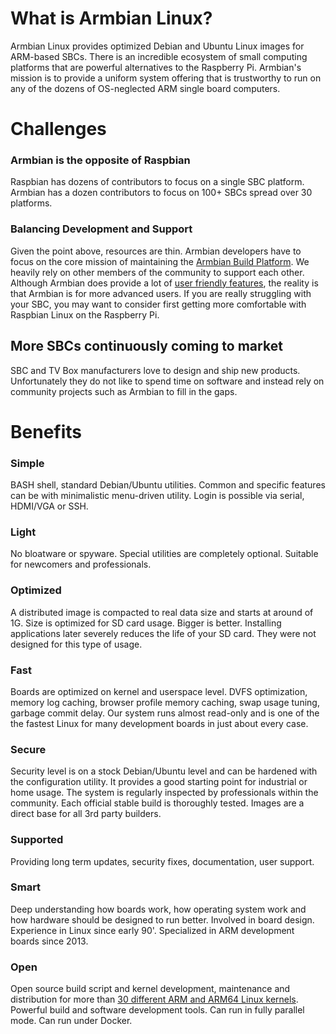 # What is Armbian Linux? #

Armbian Linux provides optimized Debian and Ubuntu Linux images for ARM-based SBCs. There is an incredible ecosystem of small computing platforms that are powerful alternatives to the Raspberry Pi. Armbian's mission is to provide a uniform system offering that is trustworthy to run on any of the dozens of OS-neglected ARM single board computers.

# Challenges

### Armbian is the opposite of Raspbian

Raspbian has dozens of contributors to focus on a single SBC platform. Armbian has a dozen contributors to focus on 100+ SBCs spread over 30 platforms.

### Balancing Development and Support

Given the point above, resources are thin. Armbian developers have to focus on the core mission of maintaining the [Armbian Build Platform](https://github.com/armbian/build). We heavily rely on other members of the community to support each other.  Although Armbian does provide a lot of [user friendly features](https://github.com/armbian/config), the reality is that Armbian is for more advanced users. If you are really struggling with your SBC, you may want to consider first getting more comfortable with Raspbian Linux on the Raspberry Pi.  

## More SBCs continuously coming to market

SBC and TV Box manufacturers love to design and ship new products. Unfortunately they do not like to spend time on software and instead rely on community projects such as Armbian to fill in the gaps.

# Benefits

### Simple

BASH shell, standard Debian/Ubuntu utilities. Common and specific features can be with minimalistic menu-driven utility. Login is possible via serial, HDMI/VGA or SSH. 

### Light

No bloatware or spyware. Special utilities are completely optional. Suitable for newcomers and professionals. 

### Optimized

A distributed image is compacted to real data size and starts at around of 1G. Size is optimized for SD card usage. Bigger is better. Installing applications later severely reduces the life of your SD card. They were not designed for this type of usage.

### Fast

Boards are optimized on kernel and userspace level. DVFS optimization, memory log caching, browser profile memory caching, swap usage tuning, garbage commit delay. Our system runs almost read-only and is one of the the fastest Linux for many development boards in just about every case.

### Secure

Security level is on a stock Debian/Ubuntu level and can be hardened with the configuration utility. It provides a good starting point for industrial or home usage. The system is regularly inspected by professionals within the community. Each official stable build is thoroughly tested. Images are a direct base for all 3rd party builders.

### Supported

Providing long term updates, security fixes, documentation, user support.

### Smart

Deep understanding how boards work, how operating system work and how hardware should be designed to run better. Involved in board design. Experience in Linux since early 90'. Specialized in ARM development boards since 2013. 

### Open

Open source build script and kernel development, maintenance and distribution for more than [30 different ARM and ARM64 Linux kernels](https://www.armbian.com/kernel). Powerful build and software development tools. Can run in fully parallel mode. Can run under Docker.
